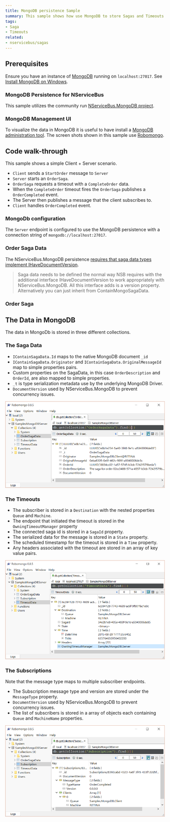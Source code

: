 ```yaml
---
title: MongoDB persistence Sample
summary: This sample shows how use MongoDB to store Sagas and Timeouts.
tags:
- Saga
- Timeouts
related:
- nservicebus/sagas
---
```



## Prerequisites 

Ensure you have an instance of [MongoDB](https://www.mongodb.org/) running on `localhost:27017`. See [Install MongoDB on Windows](http://docs.mongodb.org/getting-started/shell/tutorial/install-mongodb-on-windows/). 


### MongoDB Persistence for NServiceBus 

This sample utilizes the community run [NServiceBus.MongoDB project](https://github.com/sbmako/NServiceBus.MongoDB).


### MongoDB Management UI

To visualize the data in MongoDB it is useful to have install a [MongoDB administration tool](http://docs.mongodb.org/ecosystem/tools/administration-interfaces/). The screen shots shown in this sample use [Robomongo](http://www.robomongo.org/).


## Code walk-through

This sample shows a simple Client + Server scenario. 

* `Client` sends a `StartOrder` message to `Server`
* `Server` starts an `OrderSaga`. 
* `OrderSaga` requests a timeout with a `CompleteOrder` data.
* When the `CompleteOrder` timeout fires the `OrderSaga` publishes a `OrderCompleted` event.
* The Server then publishes a message that the client subscribes to.
* `Client` handles `OrderCompleted` event.


### MongoDb configuration

The `Server` endpoint is configured to use the MongoDB persistence with a connection string of `mongodb://localhost:27017`.

<!-- import mongoDbConfig -->


### Order Saga Data

The NServiceBus.MongoDB persistence [requires that saga data types implement IHaveDocumentVersion](https://github.com/sbmako/NServiceBus.MongoDB#sagas).

> Saga data needs to be defined the normal way NSB requires with the additional interface IHaveDocumentVersion to work appropriately with NServiceBus.MongoDB. All this interface adds is a version property. Alternatively you can just inherit from ContainMongoSagaData.

<!-- import sagadata -->


### Order Saga

<!-- import thesaga -->


## The Data in MongoDB

The data in MongoDb is stored in three different collections.


### The Saga Data 

 * `IContainSagaData.Id` maps to the native MongoDB document `_id`
 * `IContainSagaData.Originator` and `IContainSagaData.OriginalMessageId` map to simple properties pairs.
 * Custom properties on the SagaData, in this case `OrderDescription` and `OrderId`, are also mapped to simple properties.
 * `_t` is type serialization metadata use by the underlying MongoDB Driver.
 * `DocumentVersion` used by NServiceBus.MongoDB to prevent concurrency issues.

![](sagadata.png)


### The Timeouts 

  * The subscriber is stored in a `Destination` with the nested properties `Queue` and `Machine`.
  * The endpoint that initiated the timeout is stored in the `OwningTimeoutManager` property
  * The connected saga id is stored in a `SagaId` property.
  * The serialized data for the message is stored in a `State` property.
  * The scheduled timestamp for the timeout is stored in a `Time` property.
  * Any headers associated with the timeout are stored in an array of key value pairs.  

![](timeouts.png)


### The Subscriptions

Note that the message type maps to multiple subscriber endpoints.

 * The Subscription message type and version are stored under the `MessageType` property.
 * `DocumentVersion` used by NServiceBus.MongoDB to prevent concurrency issues.
 * The list of subscribers is stored in a array of objects each containing `Queue` and `MachineName` properties. 

![](subscriptions.png)
